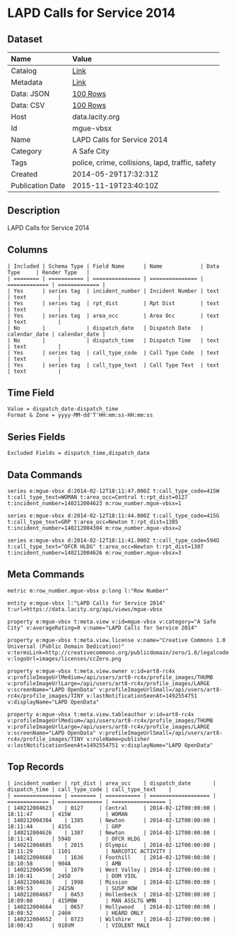 # LAPD Calls for Service 2014

## Dataset

| Name | Value |
| :--- | :---- |
| Catalog | [Link](https://catalog.data.gov/dataset/lapd-calls-for-service-2014) |
| Metadata | [Link](https://data.lacity.org/api/views/mgue-vbsx) |
| Data: JSON | [100 Rows](https://data.lacity.org/api/views/mgue-vbsx/rows.json?max_rows=100) |
| Data: CSV | [100 Rows](https://data.lacity.org/api/views/mgue-vbsx/rows.csv?max_rows=100) |
| Host | data.lacity.org |
| Id | mgue-vbsx |
| Name | LAPD Calls for Service 2014 |
| Category | A Safe City |
| Tags | police, crime, collisions, lapd, traffic, safety |
| Created | 2014-05-29T17:32:31Z |
| Publication Date | 2015-11-19T23:40:10Z |

## Description

LAPD Calls for Service 2014

## Columns

```ls
| Included | Schema Type | Field Name      | Name            | Data Type     | Render Type   |
| ======== | =========== | =============== | =============== | ============= | ============= |
| Yes      | series tag  | incident_number | Incident Number | text          | text          |
| Yes      | series tag  | rpt_dist        | Rpt Dist        | text          | text          |
| Yes      | series tag  | area_occ        | Area Occ        | text          | text          |
| No       |             | dispatch_date   | Dispatch Date   | calendar_date | calendar_date |
| No       |             | dispatch_time   | Dispatch Time   | text          | text          |
| Yes      | series tag  | call_type_code  | Call Type Code  | text          | text          |
| Yes      | series tag  | call_type_text  | Call Type Text  | text          | text          |
```

## Time Field

```ls
Value = dispatch_date-dispatch_time
Format & Zone = yyyy-MM-dd'T'HH:mm:ss-HH:mm:ss
```

## Series Fields

```ls
Excluded Fields = dispatch_time,dispatch_date
```

## Data Commands

```ls
series e:mgue-vbsx d:2014-02-12T18:11:47.000Z t:call_type_code=415W t:call_type_text=WOMAN t:area_occ=Central t:rpt_dist=0127 t:incident_number=140212004623 m:row_number.mgue-vbsx=1

series e:mgue-vbsx d:2014-02-12T18:11:44.000Z t:call_type_code=415G t:call_type_text=GRP t:area_occ=Newton t:rpt_dist=1385 t:incident_number=140212004304 m:row_number.mgue-vbsx=2

series e:mgue-vbsx d:2014-02-12T18:11:41.000Z t:call_type_code=594O t:call_type_text="OFCR HLDG" t:area_occ=Newton t:rpt_dist=1307 t:incident_number=140212004626 m:row_number.mgue-vbsx=3
```

## Meta Commands

```ls
metric m:row_number.mgue-vbsx p:long l:"Row Number"

entity e:mgue-vbsx l:"LAPD Calls for Service 2014" t:url=https://data.lacity.org/api/views/mgue-vbsx

property e:mgue-vbsx t:meta.view v:id=mgue-vbsx v:category="A Safe City" v:averageRating=0 v:name="LAPD Calls for Service 2014"

property e:mgue-vbsx t:meta.view.license v:name="Creative Commons 1.0 Universal (Public Domain Dedication)" v:termsLink=http://creativecommons.org/publicdomain/zero/1.0/legalcode v:logoUrl=images/licenses/ccZero.png

property e:mgue-vbsx t:meta.view.owner v:id=art8-rc4x v:profileImageUrlMedium=/api/users/art8-rc4x/profile_images/THUMB v:profileImageUrlLarge=/api/users/art8-rc4x/profile_images/LARGE v:screenName="LAPD OpenData" v:profileImageUrlSmall=/api/users/art8-rc4x/profile_images/TINY v:lastNotificationSeenAt=1492554751 v:displayName="LAPD OpenData"

property e:mgue-vbsx t:meta.view.tableauthor v:id=art8-rc4x v:profileImageUrlMedium=/api/users/art8-rc4x/profile_images/THUMB v:profileImageUrlLarge=/api/users/art8-rc4x/profile_images/LARGE v:screenName="LAPD OpenData" v:profileImageUrlSmall=/api/users/art8-rc4x/profile_images/TINY v:roleName=publisher v:lastNotificationSeenAt=1492554751 v:displayName="LAPD OpenData"
```

## Top Records

```ls
| incident_number | rpt_dist | area_occ    | dispatch_date       | dispatch_time | call_type_code | call_type_text    | 
| =============== | ======== | =========== | =================== | ============= | ============== | ================= | 
| 140212004623    | 0127     | Central     | 2014-02-12T00:00:00 | 18:11:47      | 415W           | WOMAN             | 
| 140212004304    | 1385     | Newton      | 2014-02-12T00:00:00 | 18:11:44      | 415G           | GRP               | 
| 140212004626    | 1307     | Newton      | 2014-02-12T00:00:00 | 18:11:41      | 594O           | OFCR HLDG         | 
| 140212004685    | 2015     | Olympic     | 2014-02-12T00:00:00 | 18:11:29      | 1101           | NARCOTIC ACTIVITY | 
| 140212004668    | 1636     | Foothill    | 2014-02-12T00:00:00 | 18:10:58      | 904A           | AMB               | 
| 140212004596    | 1079     | West Valley | 2014-02-12T00:00:00 | 18:10:41      | 245D           | DOM VIOL          | 
| 140212004636    | 1998     | Mission     | 2014-02-12T00:00:00 | 18:09:53      | 242SN          | SUSP NOW          | 
| 140212004667    | 0453     | Hollenbeck  | 2014-02-12T00:00:00 | 18:09:08      | 415M8W         | MAN ASSLTG WMN    | 
| 140212004664    | 0657     | Hollywood   | 2014-02-12T00:00:00 | 18:08:52      | 246H           | HEARD ONLY        | 
| 140212004652    | 0723     | Wilshire    | 2014-02-12T00:00:00 | 18:08:43      | 918VM          | VIOLENT MALE      | 
```